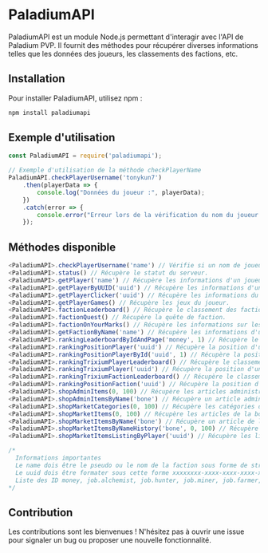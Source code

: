 # PaladiumAPI

PaladiumAPI est un module Node.js permettant d'interagir avec l'API de Paladium PVP. Il fournit des méthodes pour récupérer diverses informations telles que les données des joueurs, les classements des factions, etc.

## Installation

Pour installer PaladiumAPI, utilisez npm :

```bash
npm install paladiumapi
```

## Exemple d'utilisation

```js
const PaladiumAPI = require('paladiumapi');

// Exemple d'utilisation de la méthode checkPlayerName
PaladiumAPI.checkPlayerUsername('tonykun7')
    .then(playerData => {
        console.log("Données du joueur :", playerData);
    })
    .catch(error => {
        console.error("Erreur lors de la vérification du nom du joueur :", error);
    });
```


## Méthodes disponible

```js
<PaladiumAPI>.checkPlayerUsername('name') // Vérifie si un nom de joueur Minecraft est valide.
<PaladiumAPI>.status() // Récupère le statut du serveur.
<PaladiumAPI>.getPlayer('name') // Récupère les informations d'un joueur.
<PaladiumAPI>.getPlayerByUUID('uuid') // Récupère les informations d'un joueur par UUID.
<PaladiumAPI>.getPlayerClicker('uuid') // Récupère les informations du joueur pour le jeu Clicker.
<PaladiumAPI>.getPlayerGames() // Récupère les jeux du joueur.
<PaladiumAPI>.factionLeaderboard() // Récupère le classement des factions.
<PaladiumAPI>.factionQuest() // Récupère la quête de faction.
<PaladiumAPI>.factionOnYourMarks() // Récupère les informations sur les marques de faction.
<PaladiumAPI>.getFactionByName('name') // Récupère les informations d'une faction par son nom.
<PaladiumAPI>.rankingLeaderboardByIdAndPage('money', 1) // Récupère le classement pour un ID spécifique et une page donnée.
<PaladiumAPI>.rankingPositionPlayer('uuid') // Récupère la position d'un joueur dans le classement.
<PaladiumAPI>.rankingPositionPlayerById('uuid', 1) // Récupère la position d'un joueur dans le classement pour un ID spécifique.
<PaladiumAPI>.rankingTrixiumPlayerLeaderboard() // Récupère le classement des joueurs Trixium.
<PaladiumAPI>.rankingTrixiumPlayer('uuid') // Récupère la position d'un joueur Trixium dans le classement.
<PaladiumAPI>.rankingTrixiumFactionLeaderboard() // Récupère le classement des factions Trixium.
<PaladiumAPI>.rankingPositionFaction('uuid') // Récupère la position d'une faction dans le classement.
<PaladiumAPI>.shopAdminItems(0, 100) // Récupère les articles administratifs de la boutique.
<PaladiumAPI>.shopAdminItemsByName('bone') // Récupère un article administratif de la boutique par nom.
<PaladiumAPI>.shopMarketCategories(0, 100) // Récupère les catégories de la boutique.
<PaladiumAPI>.shopMarketItems(0, 100) // Récupère les articles de la boutique.
<PaladiumAPI>.shopMarketItemsByName('bone') // Récupère un article de la boutique par nom.
<PaladiumAPI>.shopMarketItemsByNameHistory('bone', 0, 100) // Récupère l'historique d'un article de la boutique par nom.
<PaladiumAPI>.shopMarketItemsListingByPlayer('uuid') // Récupère les listes d'articles de la boutique par joueur.

/*
  Informations importantes
  Le name dois être le pseudo ou le nom de la faction sous forme de string
  Le uuid dois être formater sous cette forme xxxxxxxx-xxxx-xxxx-xxxx-xxxxxxxxxxxx
  Liste des ID money, job.alchemist, job.hunter, job.miner, job.farmer, boss, egghunt, end, chorus, koth, clicker
*/
```

## Contribution

Les contributions sont les bienvenues ! N'hésitez pas à ouvrir une issue pour signaler un bug ou proposer une nouvelle fonctionnalité.